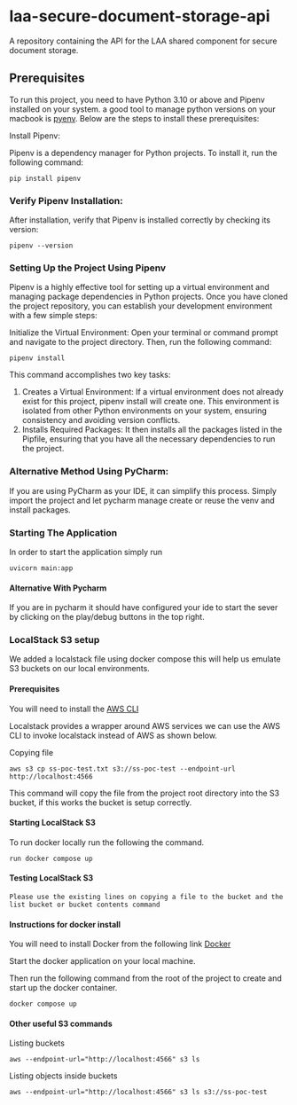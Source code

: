 # laa-secure-document-storage-api
A repository containing the API for the LAA shared component for secure document storage.


## Prerequisites

To run this project, you need to have Python 3.10 or above and Pipenv installed on your system. a good tool to manage python versions on your macbook is [pyenv](https://github.com/pyenv/pyenv). Below are the steps to install these prerequisites:


Install Pipenv:

Pipenv is a dependency manager for Python projects. To install it, run the following command:

    pip install pipenv


### Verify Pipenv Installation:
After installation, verify that Pipenv is installed correctly by checking its version:

    pipenv --version


### Setting Up the Project Using Pipenv

Pipenv is a highly effective tool for setting up a virtual environment and managing package dependencies in Python projects. Once you have cloned the project repository, you can establish your development environment with a few simple steps:

Initialize the Virtual Environment:
Open your terminal or command prompt and navigate to the project directory. Then, run the following command:

    pipenv install

This command accomplishes two key tasks:
1. Creates a Virtual Environment: If a virtual environment does not already exist for this project, pipenv install will create one. This environment is isolated from other Python environments on your system, ensuring consistency and avoiding version conflicts. 
2. Installs Required Packages: It then installs all the packages listed in the Pipfile, ensuring that you have all the necessary dependencies to run the project.

### Alternative Method Using PyCharm:
If you are using PyCharm as your IDE, it can simplify this process. Simply import the project and let pycharm manage create or reuse the venv and install packages.


### Starting The Application

In order to start the application simply run

    uvicorn main:app

#### Alternative With Pycharm
If you are in pycharm it should have configured your ide to start the sever  by clicking on the play/debug buttons in the top right.

### LocalStack S3 setup
We added a localstack file using docker compose this will help us emulate S3 buckets on our local environments.

#### Prerequisites
You will need to install the [AWS CLI](https://docs.aws.amazon.com/cli/latest/userguide/getting-started-install.html)

Localstack provides a wrapper around AWS services we can use the AWS CLI to invoke localstack instead of AWS as shown below.

Copying file

    aws s3 cp ss-poc-test.txt s3://ss-poc-test --endpoint-url http://localhost:4566

This command will copy the file from the project root directory into the S3 bucket, if this works the bucket is setup correctly.

#### Starting LocalStack S3
To run docker locally run the following the command. 

    run docker compose up

#### Testing LocalStack S3
    Please use the existing lines on copying a file to the bucket and the list bucket or bucket contents command

#### Instructions for docker install

You will need to install Docker from the following link [Docker](https://docs.docker.com/engine/install/)

Start the docker application on your local machine.

Then run the following command from the root of the project to create and start up the docker container.

    docker compose up

#### Other useful S3 commands

Listing buckets

    aws --endpoint-url="http://localhost:4566" s3 ls 

Listing objects inside buckets

    aws --endpoint-url="http://localhost:4566" s3 ls s3://ss-poc-test
